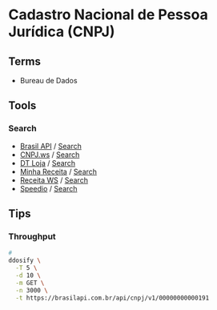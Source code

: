 # Cadastro Nacional de Pessoa Jurídica (CNPJ)

<!--
https://solucoes.receita.fazenda.gov.br/servicos/cnpjreva/cnpjreva_solicitacao.asp
-->

<!--
US

Taxpayer Identification Number (TIN)
Employer Identification Number (EIN)
Internal Revenue Service (IRS)
Company Registration Number (CRN)
Individual Taxpayer Identification Number (ITIN)
Central Index Key (CIK)
Standard Industrial Classification (SIC)
-->

<!--
EIN number (Taxpayer Identification Number)

9-digit EIN numer

EIN/TAX ID : 770493581 : GOOGLE LLC

https://hipaaspace.com/ein/ein_verification/770493581

https://dev.einsearch.com/#cb6939f7-29ef-40ce-8f1e-27f8787c6841
-->

## Terms

- Bureau de Dados

## Tools

### Search

- [Brasil API](https://brasilapi.com.br/) / [Search](https://brasilapi.com.br/api/cnpj/v1/00000000000191)
- [CNPJ.ws](https://cnpj.ws) / [Search](https://publica.cnpj.ws/cnpj/00000000000191)
- [DT Loja](http://dtloja.com.br) / [Search](http://dtloja.com.br:20000/api/cnpj/00000000000191)
- [Minha Receita](https://minhareceita.org) / [Search](https://minhareceita.org/00.000.000/0001-91)
- [Receita WS](https://receitaws.com.br) / [Search](https://receitaws.com.br/v1/cnpj/00000000000191)
- [Speedio](https://speedio.com.br) / [Search](https://api-publica.speedio.com.br/buscarcnpj?cnpj=00000000000191)

<!--
https://gov.br/conecta/catalogo/apis/consulta-cnpj/swagger_cnpj.json/swagger_view#tag/cnpj/paths/~1api-cnpj-empresa~1v2~1empresa~1{CNPJempresa}/get
-->

## Tips

### Throughput

```sh
#
ddosify \
  -T 5 \
  -d 10 \
  -m GET \
  -n 3000 \
  -t https://brasilapi.com.br/api/cnpj/v1/00000000000191
```
